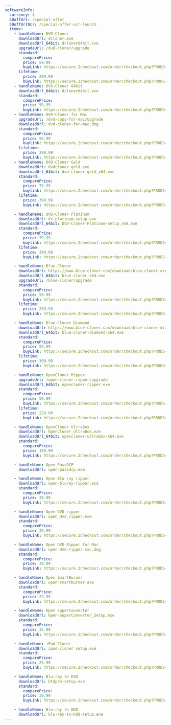 ```yaml
---
softwareInfo:
  currency: $
  50offUrl: /special-offer
  50offUrlOcr: /special-offer-ocr-launch
  items:  
    - handleName: DVD-Cloner
      downloadUrl: dcloner.exe
      downloadUrl_64bit: dcloner64bit.exe
      upgradeUrl: /dvd-cloner/upgrade 
      standard:
        comparePrice:
        price: 59.99
        buyLink: https://secure.2checkout.com/order/checkout.php?PRODS=4537841&QTY=1&CART=1&CARD=1  
      lifetime:
        price: 299.99
        buyLink: https://secure.2checkout.com/order/checkout.php?PRODS=37855314&QTY=1&CART=1&CARD=1
    - handleName: DVD-Cloner 64bit
      downloadUrl_64bit: dcloner64bit.exe
      standard:
        comparePrice:
        price: 59.99
        buyLink: https://secure.2checkout.com/order/checkout.php?PRODS=4537841&QTY=1&CART=1&CARD=1       
    - handleName: DVD-Cloner for Mac   
      upgradeUrl: /dvd-copy-for-mac/upgrade
      downloadUrl: dvd-cloner-for-mac.dmg
      standard:
        comparePrice:
        price: 59.99
        buylink: https://secure.2checkout.com/order/checkout.php?PRODS=4537843&QTY=1&CART=1&CARD=1
      lifetime:
        price: 299.99
        buyLink: https://secure.2checkout.com/order/checkout.php?PRODS=37855432&QTY=1&CART=1&CARD=1            
    - handleName: DVD-Cloner Gold   
      downloadUrl: dvdcloner_gold.exe
      downloadUrl_64bit: dvd-cloner-gold_x64.exe
      standard:
        comparePrice:
        price: 79.99
        buylink: https://secure.2checkout.com/order/checkout.php?PRODS=4611015&QTY=1&CART=1&CARD=1
      lifetime:
        price: 399.99
        buyLink: https://secure.2checkout.com/order/checkout.php?PRODS=37855441&QTY=1&CART=1&CARD=1

    - handleName: DVD-Cloner Platinum   
      downloadUrl: dc-platinum-setup.exe
      downloadUrl_64bit: DVD-Cloner-Platinum-Setup_x64.exe
      standard:
        comparePrice:
        price: 79.99
        buylink: https://secure.2checkout.com/order/checkout.php?PRODS=4537842&QTY=1&CART=1&CARD=1
      lifetime:
        price: 399.99
        buyLink: https://secure.2checkout.com/order/checkout.php?PRODS=37855461&QTY=1&CART=1&CARD=1

    - handleName: Blue-Cloner
      downloadUrl: https://www.blue-cloner.com/download/blue-cloner.exe
      downloadUrl_64bit: blue-cloner-x64.exe
      upgradeUrl: /blue-cloner/upgrade 
      standard:
        comparePrice:
        price: 59.99
        buyLink: https://secure.2checkout.com/order/checkout.php?PRODS=4537844&QTY=1&CART=1&CARD=1
      lifetime:
        price: 299.99
        buyLink: https://secure.2checkout.com/order/checkout.php?PRODS=37855510&QTY=1&CART=1&CARD=1   

    - handleName: Blue-Cloner Diamond
      downloadUrl: https://www.blue-cloner.com/download/blue-cloner-diamond.exe
      downloadUrl_64bit: blue-cloner-diamond-x64.exe
      standard:
        comparePrice:
        price: 59.99
        buyLink: https://secure.2checkout.com/order/checkout.php?PRODS=4619914&QTY=1&CART=1&CARD=1
      lifetime:
        price: 399.99
        buyLink: https://secure.2checkout.com/order/checkout.php?PRODS=37855513&QTY=1&CART=1&CARD=1

    - handleName: OpenCloner Ripper 
      upgradeUrl: /open-cloner-ripper/upgrade
      downloadUrl_64bit: opencloner-ripper.exe
      standard:
        comparePrice:
        price: 59.99
        buyLink: https://secure.2checkout.com/order/checkout.php?PRODS=25223245&QTY=1&CART=1&CARD=1 
      lifetime:
        price: 220.00
        buyLink: https://secure.2checkout.com/order/checkout.php?PRODS=25223833&QTY=1&CART=1&CARD=1 

    - handleName: OpenCloner UltraBox
      downloadUrl: OpenCloner_UltraBox.exe
      downloadUrl_64bit: opencloner-ultrabox-x64.exe
      standard:
        comparePrice:
        price: 199.99
        buyLink: https://secure.2checkout.com/order/checkout.php?PRODS=4623143&QTY=1&CART=1&CARD=1

    - handleName: Open PassDCP
      downloadUrl: open-passdcp.exe

    - handleName: Open Blu-ray ripper
      downloadUrl: open-bluray-ripper.exe
      standard:
        comparePrice:
        price: 39.99
        buyLink: https://secure.2checkout.com/order/checkout.php?PRODS=4532806&QTY=1&CART=1&CARD=1  

    - handleName: Open DVD ripper
      downloadUrl: open_dvd_ripper.exe
      standard:
        comparePrice:
        price: 39.99
        buyLink: https://secure.2checkout.com/order/checkout.php?PRODS=4530800&QTY=1&CART=1&CARD=1   

    - handleName: Open DVD Ripper for Mac
      downloadUrl: open-dvd-ripper-mac.dmg
      standard:
        comparePrice:
        price: 39.99
        buyLink: https://secure.2checkout.com/order/checkout.php?PRODS=4566081&QTY=1&CART=1&CARD=1

    - handleName: Open SmartBurner
      downloadUrl: open-smartburner.exe
      standard:
        comparePrice:
        price: 29.99
        buyLink: https://secure.2checkout.com/order/checkout.php?PRODS=4601870&QTY=1&CART=1&CARD=1

    - handleName: Open SuperConverter
      downloadUrl: Open-SuperConverter_Setup.exe
      standard:
        comparePrice:
        price: 35.99
        buyLink: https://secure.2checkout.com/order/checkout.php?PRODS=4619918&QTY=1&CART=1&CARD=1

    - handleName: iPod-Cloner
      downloadUrl: ipod-cloner setup.exe
      standard:
        comparePrice:
        price: 29.99
        buyLink: https://secure.2checkout.com/order/checkout.php?PRODS=4558679&QTY=1&CART=1&CARD=1     

    - handleName: Blu-ray to DVD
      downloadUrl: btdpro-setup.exe
      standard:
        comparePrice:
        price: 39.99
        buyLink: https://secure.2checkout.com/order/checkout.php?PRODS=3239241&QTY=1&CART=1&CARD=1

    - handleName: Blu-ray to HDD
      downloadUrl: blu-ray-to-hdd-setup.exe
---
```

